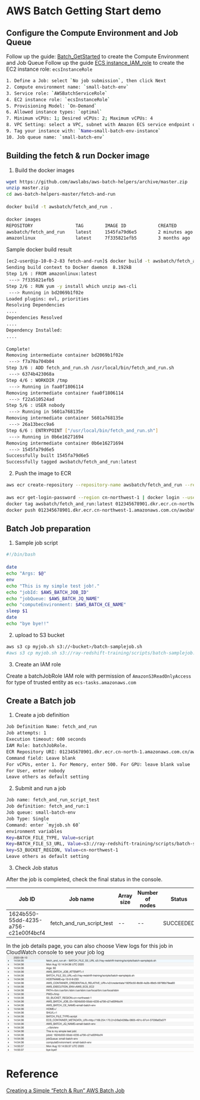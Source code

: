 # AWS Batch Getting Start demo

## Configure the Compute Environment and Job Queue
Follow up the guide: [Batch_GetStarted](https://docs.aws.amazon.com/batch/latest/userguide/Batch_GetStarted.html) to create the Compute Environment and Job Queue
Follow up the guide [ECS instance_IAM_role](https://docs.aws.amazon.com/batch/latest/userguide/instance_IAM_role.html) to create the EC2 instance role: `ecsInstanceRole`

```bash
1. Define a Job: select `No job submission`, then click Next
2. Compute environment name: `small-batch-env`
3. Service role: `AWSBatchServiceRole`
4. EC2 instance role: `ecsInstanceRole`
5. Provisioning Model: `On-Demand`
6. Allowed instance types: `optimal`
7. Minimum vCPUs: 1; Desired vCPUs: 2; Maximum vCPUs: 4
8. VPC Setting: select a VPC, subnet with Amazon ECS service endpoint or NAT Gateway configured. Select Security group with 443 port open.
9. Tag your instance with: `Name=small-batch-env-instance`
10. Job queue name: `small-batch-env`
```

## Building the fetch & run Docker image
1. Build the docker images

```bash
wget https://github.com/awslabs/aws-batch-helpers/archive/master.zip
unzip master.zip
cd aws-batch-helpers-master/fetch-and-run

docker build -t awsbatch/fetch_and_run .

docker images
REPOSITORY                TAG        IMAGE ID            CREATED             SIZE
awsbatch/fetch_and_run    latest     1545fa79d6e5        2 minutes ago       438MB
amazonlinux               latest     7f335821efb5        3 months ago        163MB
```

Sample docker build result
```bash
[ec2-user@ip-10-0-2-83 fetch-and-run]$ docker build -t awsbatch/fetch_and_run .
Sending build context to Docker daemon  8.192kB
Step 1/6 : FROM amazonlinux:latest
 ---> 7f335821efb5
Step 2/6 : RUN yum -y install which unzip aws-cli
 ---> Running in bd2069b1f02e
Loaded plugins: ovl, priorities
Resolving Dependencies
....
Dependencies Resolved
....
Dependency Installed:
....                              

Complete!
Removing intermediate container bd2069b1f02e
 ---> f7a70a704b04
Step 3/6 : ADD fetch_and_run.sh /usr/local/bin/fetch_and_run.sh
 ---> 6374b423068a
Step 4/6 : WORKDIR /tmp
 ---> Running in faa0f1806114
Removing intermediate container faa0f1806114
 ---> f22a510524ad
Step 5/6 : USER nobody
 ---> Running in 5601a768135e
Removing intermediate container 5601a768135e
 ---> 26a13becc9a6
Step 6/6 : ENTRYPOINT ["/usr/local/bin/fetch_and_run.sh"]
 ---> Running in 0b6e16271694
Removing intermediate container 0b6e16271694
 ---> 1545fa79d6e5
Successfully built 1545fa79d6e5
Successfully tagged awsbatch/fetch_and_run:latest
```

2. Push the image to ECR
```bash
aws ecr create-repository --repository-name awsbatch/fetch_and_run --region cn-northwest-1

aws ecr get-login-password --region cn-northwest-1 | docker login --username AWS --password-stdin 012345678901.dkr.ecr.cn-northwest-1.amazonaws.com.cn
docker tag awsbatch/fetch_and_run:latest 012345678901.dkr.ecr.cn-northwest-1.amazonaws.com.cn/awsbatch/fetch_and_run:latest
docker push 012345678901.dkr.ecr.cn-northwest-1.amazonaws.com.cn/awsbatch/fetch_and_run:latest
```

## Batch Job preparation

1. Sample job script
```bash
#!/bin/bash

date
echo "Args: $@"
env
echo "This is my simple test job!."
echo "jobId: $AWS_BATCH_JOB_ID"
echo "jobQueue: $AWS_BATCH_JQ_NAME"
echo "computeEnvironment: $AWS_BATCH_CE_NAME"
sleep $1
date
echo "bye bye!!"
```

2. upload to S3 bucket
```bash
aws s3 cp myjob.sh s3://<bucket>/batch-samplejob.sh
#aws s3 cp myjob.sh s3://ray-redshift-training/scripts/batch-samplejob.sh
```

3. Create an IAM role

Create a batchJobRole IAM role with permission of `AmazonS3ReadOnlyAccess` for type of trusted entity as `ecs-tasks.amazonaws.com`


## Create a Batch job

1. Create a job definition
```bash
Job Definition Name: fetch_and_run
Job attempts: 1
Execution timeout: 600 seconds
IAM Role: batchJobRole.
ECR Repository URI: 012345678901.dkr.ecr.cn-north-1.amazonaws.com.cn/awsbatch/fetch_and_run:latest
Command field: Leave blank
For vCPUs, enter 1. For Memory, enter 500. For GPU: leave blank value
For User, enter nobody
Leave others as default setting
```

2. Submit and run a job
```bash
Job name: fetch_and_run_script_test
Job definition: fetch_and_run:1
Job queue: small-batch-env
Job Type: Single
Command: enter `myjob.sh 60`
environment variables
Key=BATCH_FILE_TYPE, Value=script
Key=BATCH_FILE_S3_URL, Value=s3://ray-redshift-training/scripts/batch-samplejob.sh. Don’t forget to use the correct URL for your file.
key=S3_BUCKET_REGION, Value=cn-northwest-1
Leave others as default setting
```

3. Check Job status

After the job is completed, check the final status in the console.

| Job ID | Job name | Array size | Number of nodes | Status | Created at | Started at | Run time |
| ---- | ---- | ---- | ---- | ---- | ---- | ---- | ---- |
| 1624b550-55dd-4235-a756-c21e00f4bcf4 | fetch_and_run_script_test | -- | -- | SUCCEEDED | 10:54:25 pm 08/10/20 | 10:54:35 pm 08/10/20 | a minute |


In the job details page, you can also choose View logs for this job in CloudWatch console to see your job log
![batch-execution-cw-logs](batch-execution-cw-logs.png)

# Reference
[Creating a Simple “Fetch & Run” AWS Batch Job](https://aws.amazon.com/blogs/compute/creating-a-simple-fetch-and-run-aws-batch-job/)